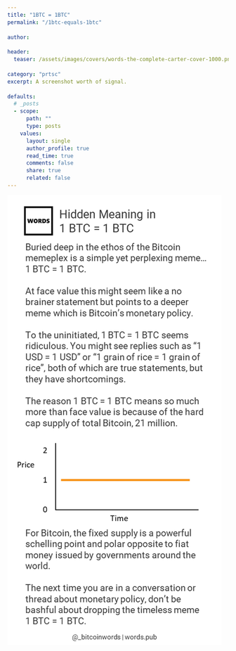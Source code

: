 ```yaml
---
title: "1BTC = 1BTC"
permalink: "/1btc-equals-1btc" 

author: 

header:
  teaser: /assets/images/covers/words-the-complete-carter-cover-1000.png

category: "prtsc"
excerpt: A screenshot worth of signal.

defaults:
  # _posts
  - scope:
      path: ""
      type: posts
    values:
      layout: single
      author_profile: true
      read_time: true
      comments: false
      share: true
      related: false
---
```


![1BTC = 1BTC](/assets/images/prtsc/1btc.png)